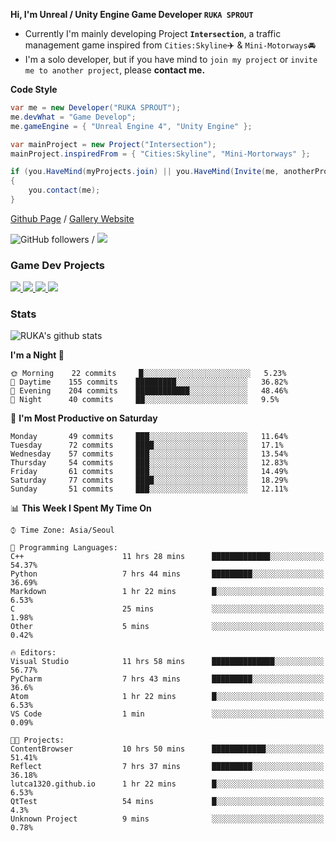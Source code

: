 **Hi, I'm Unreal / Unity Engine Game Developer `RUKA SPROUT`**

- Currently I'm mainly developing Project **`Intersection`**, a traffic management game inspired from `Cities:Skyline`✈️ & `Mini-Motorways`🚘
- I'm a solo developer, but if you have mind to `join my project` or `invite me to another project`, please **contact me.**

**Code Style**

```csharp
var me = new Developer("RUKA SPROUT");
me.devWhat = "Game Develop";
me.gameEngine = { "Unreal Engine 4", "Unity Engine" };
```

```csharp
var mainProject = new Project("Intersection");
mainProject.inspiredFrom = { "Cities:Skyline", "Mini-Mortorways" };

if (you.HaveMind(myProjects.join) || you.HaveMind(Invite(me, anotherProject)))
{
    you.contact(me);
}
```

[Github Page](https://lutca1320.github.io/) / [Gallery Website](https://rukasp.xyz/)

![GitHub followers](https://img.shields.io/github/followers/lutca1320?label=Follow&style=social) / [![](https://img.shields.io/badge/Gmail-lutca1320%40gmail.com-blue)](mailto:lutca1320@gmail.com)

### Game Dev Projects

<a href="https://github.com/lutca1320/Intersection">
  <img src="https://github-readme-stats.vercel.app/api/pin/?username=lutca1320&repo=Intersection" />
</a>
<a href="https://github.com/lutca1320/Together">
  <img src="https://github-readme-stats.vercel.app/api/pin/?username=lutca1320&repo=Together" />
</a>
<a href="https://github.com/lutca1320/Reversi">
  <img src="https://github-readme-stats.vercel.app/api/pin/?username=lutca1320&repo=Reversi" />
</a>
<a href="https://github.com/lutca1320/Knight">
  <img src="https://github-readme-stats.vercel.app/api/pin/?username=lutca1320&repo=Knight" />
</a>


### Stats

![RUKA's github stats](https://github-readme-stats.vercel.app/api?username=lutca1320&show_icons=true&include_all_commits=true&count_private=true&hide=contribs,prs)

<!--START_SECTION:waka-->
**I'm a Night 🦉** 

```text
🌞 Morning    22 commits     █░░░░░░░░░░░░░░░░░░░░░░░░   5.23% 
🌆 Daytime    155 commits    █████████░░░░░░░░░░░░░░░░   36.82% 
🌃 Evening    204 commits    ████████████░░░░░░░░░░░░░   48.46% 
🌙 Night      40 commits     ██░░░░░░░░░░░░░░░░░░░░░░░   9.5%

```
📅 **I'm Most Productive on Saturday** 

```text
Monday       49 commits     ███░░░░░░░░░░░░░░░░░░░░░░   11.64% 
Tuesday      72 commits     ████░░░░░░░░░░░░░░░░░░░░░   17.1% 
Wednesday    57 commits     ███░░░░░░░░░░░░░░░░░░░░░░   13.54% 
Thursday     54 commits     ███░░░░░░░░░░░░░░░░░░░░░░   12.83% 
Friday       61 commits     ███░░░░░░░░░░░░░░░░░░░░░░   14.49% 
Saturday     77 commits     ████░░░░░░░░░░░░░░░░░░░░░   18.29% 
Sunday       51 commits     ███░░░░░░░░░░░░░░░░░░░░░░   12.11%

```


📊 **This Week I Spent My Time On** 

```text
⌚︎ Time Zone: Asia/Seoul

💬 Programming Languages: 
C++                      11 hrs 28 mins      █████████████░░░░░░░░░░░░   54.37% 
Python                   7 hrs 44 mins       █████████░░░░░░░░░░░░░░░░   36.69% 
Markdown                 1 hr 22 mins        █░░░░░░░░░░░░░░░░░░░░░░░░   6.53% 
C                        25 mins             ░░░░░░░░░░░░░░░░░░░░░░░░░   1.98% 
Other                    5 mins              ░░░░░░░░░░░░░░░░░░░░░░░░░   0.42%

🔥 Editors: 
Visual Studio            11 hrs 58 mins      ██████████████░░░░░░░░░░░   56.77% 
PyCharm                  7 hrs 43 mins       █████████░░░░░░░░░░░░░░░░   36.6% 
Atom                     1 hr 22 mins        █░░░░░░░░░░░░░░░░░░░░░░░░   6.53% 
VS Code                  1 min               ░░░░░░░░░░░░░░░░░░░░░░░░░   0.09%

🐱‍💻 Projects: 
ContentBrowser           10 hrs 50 mins      ████████████░░░░░░░░░░░░░   51.41% 
Reflect                  7 hrs 37 mins       █████████░░░░░░░░░░░░░░░░   36.18% 
lutca1320.github.io      1 hr 22 mins        █░░░░░░░░░░░░░░░░░░░░░░░░   6.53% 
QtTest                   54 mins             █░░░░░░░░░░░░░░░░░░░░░░░░   4.3% 
Unknown Project          9 mins              ░░░░░░░░░░░░░░░░░░░░░░░░░   0.78%

```


<!--END_SECTION:waka-->

